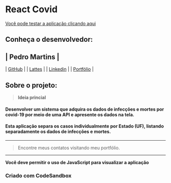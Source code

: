 # React Covid

[Você pode testar a aplicação clicando aqui](https://csb-v67ck-i6kbyqevw.vercel.app)

## Conheça o desenvolvedor:

| Pedro Martins |
---------------
| [GitHub](https://github.com/originwolf) |
| [Lattes](http://lattes.cnpq.br/8655373056969189) |
| [Linkedin](https://www.linkedin.com/in/pedro-martins-dev) |
| [Portfólio](https://pedromartins.dev) |

## Sobre o projeto:

> **Ideia princial**
#### Desenvolver um sistema que adquira os dados de infecções e mortes por covid-19 por meio de uma API e apresente os dados na tela.

#### Esta aplicação separa os casos individualmente por Estado (UF), listando separadamente os dados de infecções e mortes.

---

> Encontre meus contatos visitando meu portfólio.

---

**Você deve permitir o uso de JavaScript para visualizar a aplicação**

### Criado com CodeSandbox
